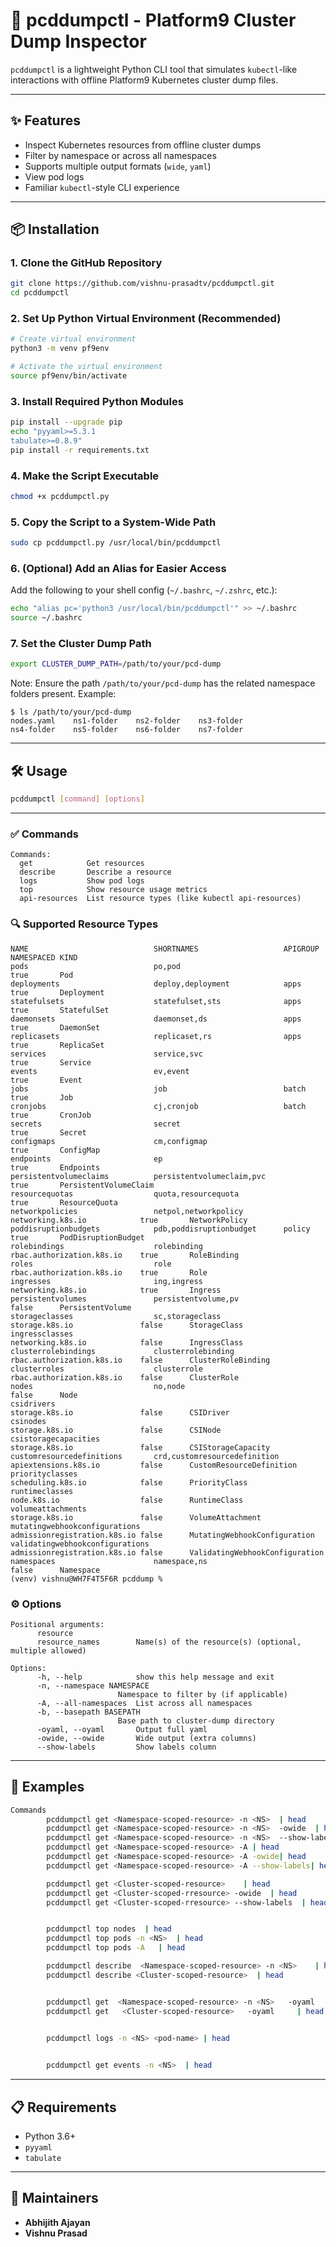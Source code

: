 # 🚀 pcddumpctl - Platform9 Cluster Dump Inspector

`pcddumpctl` is a lightweight Python CLI tool that simulates `kubectl`-like interactions with offline Platform9 Kubernetes cluster dump files.

---

## ✨ Features

- Inspect Kubernetes resources from offline cluster dumps
- Filter by namespace or across all namespaces
- Supports multiple output formats (`wide`, `yaml`)
- View pod logs
- Familiar `kubectl`-style CLI experience

---

## 📦 Installation

### 1. Clone the GitHub Repository

```bash
git clone https://github.com/vishnu-prasadtv/pcddumpctl.git
cd pcddumpctl
```

### 2. Set Up Python Virtual Environment (Recommended)

```bash
# Create virtual environment
python3 -m venv pf9env

# Activate the virtual environment
source pf9env/bin/activate
```

### 3. Install Required Python Modules

```bash
pip install --upgrade pip
echo "pyyaml>=5.3.1
tabulate>=0.8.9"
pip install -r requirements.txt
```

### 4. Make the Script Executable

```bash
chmod +x pcddumpctl.py
```

### 5. Copy the Script to a System-Wide Path

```bash
sudo cp pcddumpctl.py /usr/local/bin/pcddumpctl
```

### 6. (Optional) Add an Alias for Easier Access

Add the following to your shell config (`~/.bashrc`, `~/.zshrc`, etc.):


```bash
echo "alias pc='python3 /usr/local/bin/pcddumpctl'" >> ~/.bashrc
source ~/.bashrc
```

### 7. Set the Cluster Dump Path

```bash
export CLUSTER_DUMP_PATH=/path/to/your/pcd-dump
```

Note: Ensure the path `/path/to/your/pcd-dump` has the related namespace folders present.
Example:
```
$ ls /path/to/your/pcd-dump
nodes.yaml    ns1-folder    ns2-folder    ns3-folder
ns4-folder    ns5-folder    ns6-folder    ns7-folder
```

---

## 🛠️ Usage

```bash
pcddumpctl [command] [options]
```

---

### ✅ Commands

```
Commands:
  get            Get resources
  describe       Describe a resource
  logs           Show pod logs
  top            Show resource usage metrics
  api-resources  List resource types (like kubectl api-resources)
```

### 🔍 Supported Resource Types

```
NAME                            SHORTNAMES                   APIGROUP                     NAMESPACED KIND
pods                            po,pod                                                    true       Pod
deployments                     deploy,deployment            apps                         true       Deployment
statefulsets                    statefulset,sts              apps                         true       StatefulSet
daemonsets                      daemonset,ds                 apps                         true       DaemonSet
replicasets                     replicaset,rs                apps                         true       ReplicaSet
services                        service,svc                                               true       Service
events                          ev,event                                                  true       Event
jobs                            job                          batch                        true       Job
cronjobs                        cj,cronjob                   batch                        true       CronJob
secrets                         secret                                                    true       Secret
configmaps                      cm,configmap                                              true       ConfigMap
endpoints                       ep                                                        true       Endpoints
persistentvolumeclaims          persistentvolumeclaim,pvc                                 true       PersistentVolumeClaim
resourcequotas                  quota,resourcequota                                       true       ResourceQuota
networkpolicies                 netpol,networkpolicy         networking.k8s.io            true       NetworkPolicy
poddisruptionbudgets            pdb,poddisruptionbudget      policy                       true       PodDisruptionBudget
rolebindings                    rolebinding                  rbac.authorization.k8s.io    true       RoleBinding
roles                           role                         rbac.authorization.k8s.io    true       Role
ingresses                       ing,ingress                  networking.k8s.io            true       Ingress
persistentvolumes               persistentvolume,pv                                       false      PersistentVolume
storageclasses                  sc,storageclass              storage.k8s.io               false      StorageClass
ingressclasses                                               networking.k8s.io            false      IngressClass
clusterrolebindings             clusterrolebinding           rbac.authorization.k8s.io    false      ClusterRoleBinding
clusterroles                    clusterrole                  rbac.authorization.k8s.io    false      ClusterRole
nodes                           no,node                                                   false      Node
csidrivers                                                   storage.k8s.io               false      CSIDriver
csinodes                                                     storage.k8s.io               false      CSINode
csistoragecapacities                                         storage.k8s.io               false      CSIStorageCapacity
customresourcedefinitions       crd,customresourcedefinition apiextensions.k8s.io         false      CustomResourceDefinition
priorityclasses                                              scheduling.k8s.io            false      PriorityClass
runtimeclasses                                               node.k8s.io                  false      RuntimeClass
volumeattachments                                            storage.k8s.io               false      VolumeAttachment
mutatingwebhookconfigurations                                admissionregistration.k8s.io false      MutatingWebhookConfiguration
validatingwebhookconfigurations                              admissionregistration.k8s.io false      ValidatingWebhookConfiguration
namespaces                      namespace,ns                                              false      Namespace
(venv) vishnu@WH7F4T5F6R pcddump %
```

### ⚙️ Options

```
Positional arguments:
      resource
      resource_names        Name(s) of the resource(s) (optional, multiple allowed)

Options:
      -h, --help            show this help message and exit
      -n, --namespace NAMESPACE
                        Namespace to filter by (if applicable)
      -A, --all-namespaces  List across all namespaces
      -b, --basepath BASEPATH
                        Base path to cluster-dump directory
      -oyaml, --oyaml       Output full yaml
      -owide, --owide       Wide output (extra columns)
      --show-labels         Show labels column
```

---

## 🔧 Examples

```bash
Commands 
        pcddumpctl get <Namespace-scoped-resource> -n <NS>  | head 
        pcddumpctl get <Namespace-scoped-resource> -n <NS>  -owide  | head 
        pcddumpctl get <Namespace-scoped-resource> -n <NS>  --show-labels  | head 
        pcddumpctl get <Namespace-scoped-resource> -A | head 
        pcddumpctl get <Namespace-scoped-resource> -A -owide| head 
        pcddumpctl get <Namespace-scoped-resource> -A --show-labels| head 

        pcddumpctl get <Cluster-scoped-resource>    | head 
        pcddumpctl get <Cluster-scoped-rresource> -owide  | head 
        pcddumpctl get <Cluster-scoped-rresource> --show-labels  | head 


        pcddumpctl top nodes  | head 
        pcddumpctl top pods -n <NS>  | head 
        pcddumpctl top pods -A   | head 

        pcddumpctl describe  <Namespace-scoped-resource> -n <NS>    | head 
        pcddumpctl describe <Cluster-scoped-resource>  | head 


        pcddumpctl get  <Namespace-scoped-resource> -n <NS>   -oyaml  | head 
        pcddumpctl get   <Cluster-scoped-resource>   -oyaml     | head 


        pcddumpctl logs -n <NS> <pod-name> | head 

    
        pcddumpctl get events -n <NS>  | head 

```

---

## 📋 Requirements

- Python 3.6+
- `pyyaml`
- `tabulate`

---

## 👥 Maintainers

- **Abhijith Ajayan**
- **Vishnu Prasad**
